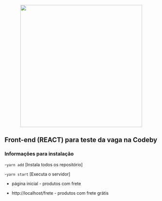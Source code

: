 <p align="center">
  <a href="#" target="_blank">
    <img src="https://media-exp1.licdn.com/dms/image/C4D0BAQHqfviNIAle6g/company-logo_200_200/0/1530734355225?e=2159024400&v=beta&t=FHIIBvkPc9lrKzBn2vsDC5vaIjtXk7LrYK1iyPHHlX8" width="400">
  </a>
</p>

## Front-end (REACT) para teste da vaga na Codeby

### Informações para instalação

-`yarn add` [Instala todos os repositório]

-`yarn start` [Executa o servidor]

- página inicial - produtos com frete

- http://localhost/frete - produtos com frete grátis
